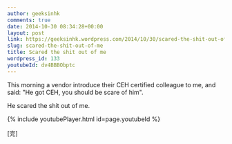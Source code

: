 ```yaml
---
author: geeksinhk
comments: true
date: 2014-10-30 08:34:28+00:00
layout: post
link: https://geeksinhk.wordpress.com/2014/10/30/scared-the-shit-out-of-me/
slug: scared-the-shit-out-of-me
title: Scared the shit out of me
wordpress_id: 133
youtubeId: dv4BBBObptc
---
```


This morning a vendor introduce their CEH certified colleague to me, and said: "He got CEH, you should be scare of him".

He scared the shit out of me.

{% include youtubePlayer.html id=page.youtubeId %}

[完]
